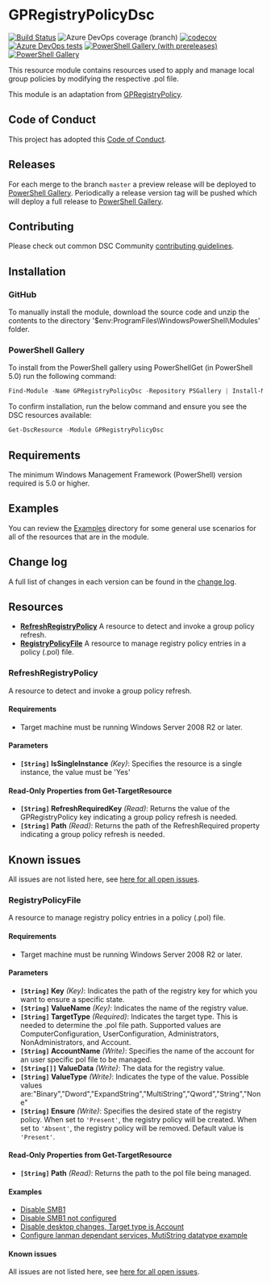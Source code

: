 # GPRegistryPolicyDsc

[![Build Status](https://dev.azure.com/dsccommunity/GPRegistryPolicyDsc/_apis/build/status/dsccommunity.GPRegistryPolicyDsc?branchName=master)](https://dev.azure.com/dsccommunity/GPRegistryPolicyDsc/_build/latest?definitionId=12&branchName=master)
![Azure DevOps coverage (branch)](https://img.shields.io/azure-devops/coverage/dsccommunity/GPRegistryPolicyDsc/12/master)
[![codecov](https://codecov.io/gh/dsccommunity/GPRegistryPolicyDsc/branch/master/graph/badge.svg)](https://codecov.io/gh/dsccommunity/GPRegistryPolicyDsc)
[![Azure DevOps tests](https://img.shields.io/azure-devops/tests/dsccommunity/GPRegistryPolicyDsc/12/master)](https://dsccommunity.visualstudio.com/GPRegistryPolicyDsc/_test/analytics?definitionId=12&contextType=build)
[![PowerShell Gallery (with prereleases)](https://img.shields.io/powershellgallery/vpre/GPRegistryPolicyDsc?label=GPRegistryPolicyDsc%20Preview)](https://www.powershellgallery.com/packages/GPRegistryPolicyDsc/)
[![PowerShell Gallery](https://img.shields.io/powershellgallery/v/GPRegistryPolicyDsc?label=GPRegistryPolicyDsc)](https://www.powershellgallery.com/packages/GPRegistryPolicyDsc/)

This resource module contains resources used to apply and manage local group policies
by modifying the respective .pol file.

This module is an adaptation from [GPRegistryPolicy](https://github.com/PowerShell/GPRegistryPolicy).

## Code of Conduct

This project has adopted this [Code of Conduct](CODE_OF_CONDUCT.md).

## Releases

For each merge to the branch `master` a preview release will be
deployed to [PowerShell Gallery](https://www.powershellgallery.com/).
Periodically a release version tag will be pushed which will deploy a
full release to [PowerShell Gallery](https://www.powershellgallery.com/).

## Contributing

Please check out common DSC Community [contributing guidelines](https://dsccommunity.org/guidelines/contributing).

## Installation

### GitHub

To manually install the module,
download the source code and unzip the contents to the directory
'$env:ProgramFiles\WindowsPowerShell\Modules' folder.

### PowerShell Gallery

To install from the PowerShell gallery using PowerShellGet (in PowerShell 5.0)
run the following command:

```powershell
Find-Module -Name GPRegistryPolicyDsc -Repository PSGallery | Install-Module
```

To confirm installation, run the below command and ensure you see the
DSC resources available:

```powershell
Get-DscResource -Module GPRegistryPolicyDsc
```

## Requirements

The minimum Windows Management Framework (PowerShell) version required is 5.0
or higher.

## Examples

You can review the [Examples](/source/Examples) directory for some general use
scenarios for all of the resources that are in the module.

## Change log

A full list of changes in each version can be found in the [change log](CHANGELOG.md).

## Resources

* [**RefreshRegistryPolicy**](#RefreshRegistryPolicy) A resource to detect
   and invoke a group policy refresh.
* [**RegistryPolicyFile**](#RegistryPolicyFile) A resource to manage registry policy
   entries in a policy (.pol) file.

### RefreshRegistryPolicy

A resource to detect and invoke a group policy refresh.

#### Requirements

* Target machine must be running Windows Server 2008 R2 or later.

#### Parameters

* **`[String]` IsSingleInstance** _(Key)_: Specifies the resource is a single
      instance, the value must be 'Yes'

#### Read-Only Properties from Get-TargetResource

* **`[String]` RefreshRequiredKey** _(Read)_: Returns the value of the
      GPRegistryPolicy key indicating a group policy refresh is needed.
* **`[String]` Path** _(Read)_: Returns the path of the RefreshRequired
       property indicating a group policy refresh is needed.

## Known issues

All issues are not listed here, see [here for all open issues](https://github.com/dsccommunity/GPRegistryPolicyDsc/issues?utf8=✓&q=is%3Aissue+is%3Aopen+RefreshRegistryPolicy).

### RegistryPolicyFile

A resource to manage registry policy entries in a policy (.pol) file.

#### Requirements

* Target machine must be running Windows Server 2008 R2 or later.

#### Parameters

* **`[String]` Key** _(Key)_: Indicates the path of the registry key
      for which you want to ensure a specific state.
* **`[String]` ValueName** _(Key)_: Indicates the name of the registry value.
* **`[String]` TargetType** _(Required)_: Indicates the target type.
      This is needed to determine the .pol file path.
      Supported values are ComputerConfiguration, UserConfiguration,
      Administrators, NonAdministrators, and Account.
* **`[String]` AccountName** _(Write)_: Specifies the name of the account
      for an user specific pol file to be managed.
* **`[String[]]` ValueData** _(Write)_: The data for the registry value.
* **`[String]` ValueType** _(Write)_: Indicates the type of the value.
      Possible values are:"Binary","Dword","ExpandString","MultiString","Qword","String","None"
* **`[String]` Ensure** _(Write)_: Specifies the desired state of the registry policy.
      When set to `'Present'`, the registry policy will be created. When set to `'Absent'`,
      the registry policy will be removed. Default value is `'Present'`.

#### Read-Only Properties from Get-TargetResource

* **`[String]` Path** _(Read)_: Returns the path to the pol file being managed.

#### Examples

* [Disable SMB1](/source/Examples/Resources/RegistryPolicyFile/1-RegistryPolicyFile_DisableSmb1_Config.ps1)
* [Disable SMB1 not configured](/source/Examples/Resources/RegistryPolicyFile/2-RegistryPolicy_SMB1NotConfigured_Config.ps1)
* [Disable desktop changes, Target type is Account](/source/Examples/Resources/RegistryPolicyFile/3-RegistryPolicyFile_DisableDesktopChanges_Config.ps1)
* [Configure lanman dependant services, MutiString datatype example](/source/Examples/Resources/RegistryPolicyFile/4-RegistryPolicyFile_LanmanDependantServices_Config.ps1)

#### Known issues

All issues are not listed here, see [here for all open issues](https://github.com/dsccommunity/GPRegistryPolicyDsc/issues?utf8=✓&q=is%3Aissue+is%3Aopen+RegistryPolicyFile).
